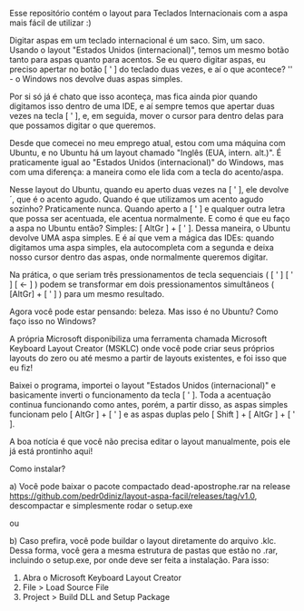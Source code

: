 Esse repositório contém o layout para Teclados Internacionais com a aspa mais fácil de utilizar :)

Digitar aspas em um teclado internacional é um saco. Sim, um saco. Usando o layout "Estados Unidos (internacional)", temos um mesmo botão tanto para aspas quanto para acentos. Se eu quero digitar aspas, eu preciso apertar no botão [ ' ] do teclado duas vezes, e aí o que acontece? '' - o Windows nos devolve duas aspas simples.

Por si só já é chato que isso aconteça, mas fica ainda pior quando digitamos isso dentro de uma IDE, e aí sempre temos que apertar duas vezes na tecla [ ' ], e, em seguida, mover o cursor para dentro delas para que possamos digitar o que queremos.

Desde que comecei no meu emprego atual, estou com uma máquina com Ubuntu, e no Ubuntu há um layout chamado "Inglês (EUA, intern. alt.)". É praticamente igual ao "Estados Unidos (internacional)" do Windows, mas com uma diferença: a maneira como ele lida com a tecla do acento/aspa.

Nesse layout do Ubuntu, quando eu aperto duas vezes na [ ' ], ele devolve ´, que é o acento agudo. Quando é que utilizamos um acento agudo sozinho? Praticamente nunca. Quando aperto a [ ' ] e qualquer outra letra que possa ser acentuada, ele acentua normalmente. E como é que eu faço a aspa no Ubuntu então? Simples: [ AltGr ] + [ ' ]. Dessa maneira, o Ubuntu devolve UMA aspa simples. E é aí que vem a mágica das IDEs: quando digitamos uma aspa simples, ela autocompleta com a segunda e deixa nosso cursor dentro das aspas, onde normalmente queremos digitar.

Na prática, o que seriam três pressionamentos de tecla sequenciais ( [ ' ] [ ' ] [ <- ] ) podem se transformar em dois pressionamentos simultâneos ( [AltGr] + [ ' ] ) para um mesmo resultado.

Agora você pode estar pensando: beleza. Mas isso é no Ubuntu? Como faço isso no Windows?

A própria Microsoft disponibiliza uma ferramenta chamada Microsoft Keyboard Layout Creator (MSKLC) onde você pode criar seus próprios layouts do zero ou até mesmo a partir de layouts existentes, e foi isso que eu fiz!

Baixei o programa, importei o layout "Estados Unidos (internacional)" e basicamente inverti o funcionamento da tecla [ ' ]. Toda a acentuação continua funcionando como antes, porém, a partir disso, as aspas simples funcionam pelo [ AltGr ] + [ ' ] e as aspas duplas pelo [ Shift ] + [ AltGr ] + [ ' ].

A boa notícia é que você não precisa editar o layout manualmente, pois ele já está prontinho aqui!

Como instalar?

a) Você pode baixar o pacote compactado dead-apostrophe.rar na release https://github.com/pedr0diniz/layout-aspa-facil/releases/tag/v1.0, descompactar e simplesmente rodar o setup.exe

ou

b) Caso prefira, você pode buildar o layout diretamente do arquivo .klc. Dessa forma, você gera a mesma estrutura de pastas que estão no .rar, incluindo o setup.exe, por onde deve ser feita a instalação. Para isso:
  1. Abra o Microsoft Keyboard Layout Creator
  2. File > Load Source File
  3. Project > Build DLL and Setup Package
